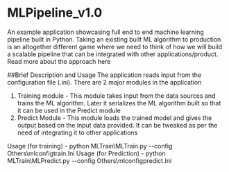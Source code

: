 # MLPipeline_v1.0
An example application showcasing full end to end machine learning pipeline built in Python. Taking an existing built ML algorithm to production is an altogether different game where we need to think of how we will build a scalable pipeline that can be integrated with other applications/product. Read more about the approach here <insert blog link>

##Brief Description and Usage
The application reads input from the configuration file (.ini). There are 2 major modules in the application 
1. Training module -  This module takes input from the data sources and trains the ML algorithm. Later it serializes the ML algorithm built so that it can be used in the Predict module
2. Predict Module -  This module loads the trained model and gives the output based on the input data provided. It can be tweaked as per the need of integrating it to other applications

Usage (for training) -  python MLTrain\MLTrain.py --config Others\mlconfigtrain.Ini
Usage (for Prediction) - python MLTrain\MLPredict.py --config Others\mlconfigpredict.Ini

